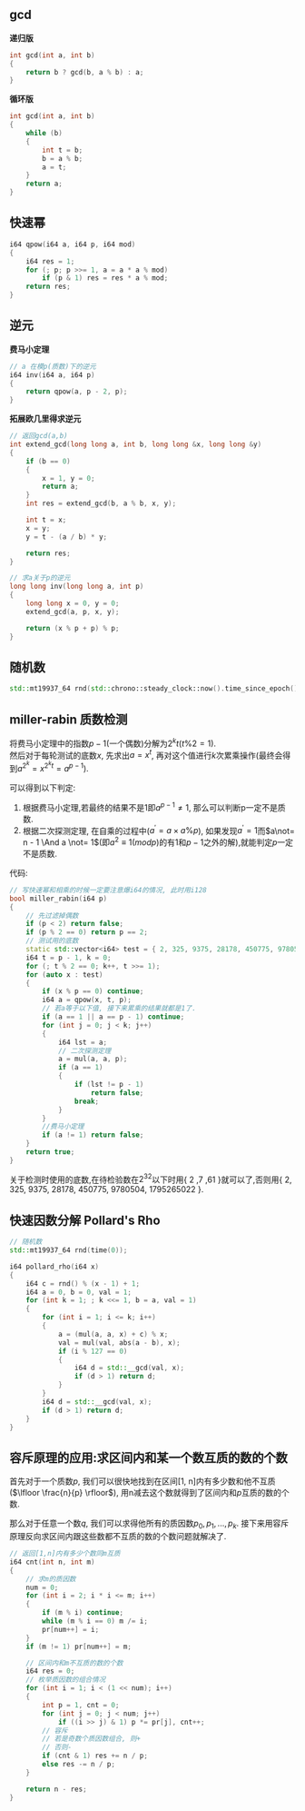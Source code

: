 ## gcd
**递归版**
```c++
int gcd(int a, int b)
{
    return b ? gcd(b, a % b) : a;
}
```
**循环版**
```c++
int gcd(int a, int b)
{
    while (b)
    {
        int t = b;
        b = a % b;
        a = t;
    }
    return a;
}
```

## 快速幂
```c++
i64 qpow(i64 a, i64 p, i64 mod)
{
    i64 res = 1;
    for (; p; p >>= 1, a = a * a % mod)
        if (p & 1) res = res * a % mod;
    return res;
}
```

## 逆元
**费马小定理**
```c++
// a 在模p(质数)下的逆元
i64 inv(i64 a, i64 p)
{
    return qpow(a, p - 2, p);
}
```
**拓展欧几里得求逆元**


```cpp
// 返回gcd(a,b)
int extend_gcd(long long a, int b, long long &x, long long &y)
{
    if (b == 0)
    {
        x = 1, y = 0;
        return a;
    }
    int res = extend_gcd(b, a % b, x, y);

    int t = x;
    x = y;
    y = t - (a / b) * y;

    return res;
}

// 求a关于p的逆元
long long inv(long long a, int p)
{
    long long x = 0, y = 0;
    extend_gcd(a, p, x, y);

    return (x % p + p) % p;
}
```

## 随机数
```c++
std::mt19937_64 rnd(std::chrono::steady_clock::now().time_since_epoch().count());
```

## miller-rabin 质数检测

将费马小定理中的指数$p - 1$(一个偶数)分解为$2 ^ k t(t\%2=1)$.  
然后对于每轮测试的底数$x$, 先求出$a = x^{t}$, 再对这个值进行$k$次累乘操作(最终会得到$a^{2^k} = x^{2^kt} = a ^{p - 1}$).

可以得到以下判定:
1. 根据费马小定理,若最终的结果不是1即$a ^{p - 1} \not= 1$, 那么可以判断p一定不是质数.
2. 根据二次探测定理, 在自乘的过程中($a^{'} = a\times a  \% p$), 如果发现$a^{'}=1$而$a\not= n - 1 \And a \not= 1$(即$a^{2} \equiv 1(modp)$的有$1$和$p - 1$之外的解),就能判定$p$一定不是质数.

代码:
```cpp
// 写快速幂和相乘的时候一定要注意爆i64的情况, 此时用i128
bool miller_rabin(i64 p)
{
    // 先过滤掉偶数
    if (p < 2) return false;
    if (p % 2 == 0) return p == 2;
    // 测试用的底数
    static std::vector<i64> test = { 2, 325, 9375, 28178, 450775, 9780504, 1795265022 };
    i64 t = p - 1, k = 0;
    for (; t % 2 == 0; k++, t >>= 1);
    for (auto x : test)
    {
        if (x % p == 0) continue;
        i64 a = qpow(x, t, p);
        // 若a等于以下值, 接下来累乘的结果就都是1了.
        if (a == 1 || a == p - 1) continue;
        for (int j = 0; j < k; j++)
        {
            i64 lst = a;
            // 二次探测定理
            a = mul(a, a, p);
            if (a == 1)
            {
                if (lst != p - 1)
                    return false;
                break;
            }
        }
        //费马小定理
        if (a != 1) return false;
    }
    return true;
}
```
关于检测时使用的底数,在待检验数在$2^{32}$以下时用{ 2 ,7 ,61 }就可以了,否则用{ 2, 325, 9375, 28178, 450775, 9780504, 1795265022 }.

## 快速因数分解 Pollard's Rho
```cpp
// 随机数
std::mt19937_64 rnd(time(0));

i64 pollard_rho(i64 x)
{
    i64 c = rnd() % (x - 1) + 1;
    i64 a = 0, b = 0, val = 1;
    for (int k = 1; ; k <<= 1, b = a, val = 1)
    {
        for (int i = 1; i <= k; i++)
        {
            a = (mul(a, a, x) + c) % x;
            val = mul(val, abs(a - b), x);
            if (i % 127 == 0)
            {
                i64 d = std::__gcd(val, x);
                if (d > 1) return d;
            }
        }
        i64 d = std::__gcd(val, x);
        if (d > 1) return d;
    }
}
```

## 容斥原理的应用:求区间内和某一个数互质的数的个数

首先对于一个质数$p$, 我们可以很快地找到在区间[1, n]内有多少数和他不互质($\lfloor \frac{n}{p} \rfloor$), 用n减去这个数就得到了区间内和$p$互质的数的个数.

那么对于任意一个数$q$, 我们可以求得他所有的质因数$p_0,p_1,...,p_k$. 接下来用容斥原理反向求区间内跟这些数都不互质的数的个数问题就解决了.

```cpp
// 返回[1,n]内有多少个数同m互质
i64 cnt(int n, int m)
{
    // 求m的质因数
    num = 0;
    for (int i = 2; i * i <= m; i++)
    {
        if (m % i) continue;
        while (m % i == 0) m /= i;
        pr[num++] = i;
    }
    if (m != 1) pr[num++] = m;

    // 区间内和m不互质的数的个数
    i64 res = 0;
    // 枚举质因数的组合情况
    for (int i = 1; i < (1 << num); i++)
    {
        int p = 1, cnt = 0;
        for (int j = 0; j < num; j++)
            if ((i >> j) & 1) p *= pr[j], cnt++;
        // 容斥
        // 若是奇数个质因数组合, 则+
        // 否则-
        if (cnt & 1) res += n / p;
        else res -= n / p;
    }

    return n - res;
}
```